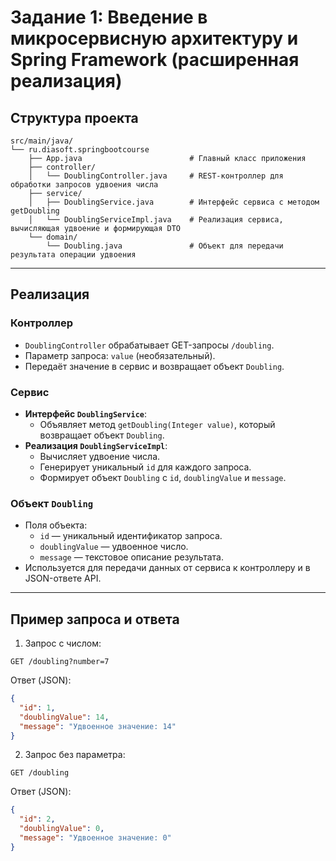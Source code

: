 # Задание 1: Введение в микросервисную архитектуру и Spring Framework (расширенная реализация)

## Структура проекта

```
src/main/java/
└── ru.diasoft.springbootcourse
    ├── App.java                        # Главный класс приложения
    ├── controller/
    │   └── DoublingController.java     # REST-контроллер для обработки запросов удвоения числа
    ├── service/
    │   ├── DoublingService.java        # Интерфейс сервиса с методом getDoubling
    │   └── DoublingServiceImpl.java    # Реализация сервиса, вычисляющая удвоение и формирующая DTO
    └── domain/
        └── Doubling.java               # Объект для передачи результата операции удвоения
```

---

## Реализация

### Контроллер

- `DoublingController` обрабатывает GET-запросы `/doubling`.
- Параметр запроса: `value` (необязательный).
- Передаёт значение в сервис и возвращает объект `Doubling`.

### Сервис

- **Интерфейс `DoublingService`**:
    - Объявляет метод `getDoubling(Integer value)`, который возвращает объект `Doubling`.
- **Реализация `DoublingServiceImpl`**:
    - Вычисляет удвоение числа.
    - Генерирует уникальный `id` для каждого запроса.
    - Формирует объект `Doubling` с `id`, `doublingValue` и `message`.

### Объект `Doubling`

- Поля объекта:
    - `id` — уникальный идентификатор запроса.
    - `doublingValue` — удвоенное число.
    - `message` — текстовое описание результата.
- Используется для передачи данных от сервиса к контроллеру и в JSON-ответе API.

---

## Пример запроса и ответа

1. Запрос с числом:

```
GET /doubling?number=7
```

Ответ (JSON):

```json
{
  "id": 1,
  "doublingValue": 14,
  "message": "Удвоенное значение: 14"
}
```
2. Запрос без параметра:

```
GET /doubling
```
Ответ (JSON):

```json
{
  "id": 2,
  "doublingValue": 0,
  "message": "Удвоенное значение: 0"
}
```